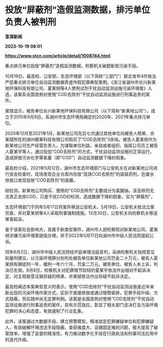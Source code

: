 # 投放“屏蔽剂”造假监测数据，排污单位负责人被判刑
**澎湃新闻**

**2023-10-19 08:01**

**https://www.stcn.com/article/detail/1008744.html**

重点排污单位投放“屏蔽剂”造假监测数据，检察机关破题新型污染手段。

10月19日，最高检、公安部、生态环境部（以下简称“三部门”）联合发布4件依法严惩重点排污单位自动监测数据弄虚作假犯罪典型案例。《浙江省湖州市长兴新某地环保科技有限公司、夏某频等4人使用试剂干扰自动监测设施污染环境案》入选，该案系全国首例对使用“COD去除剂”干扰自动监测设施进行刑事追责的案件。

案情显示，被告单位长兴新某地环保科技有限公司（以下简称“新某地公司”），成立于2015年9月9日。系湖州市生态环境局确定的2020年、2021年重点排污单位。

2020年12月至2021年1月，新某地公司先后七次通过其他单位向被告人杨某、佘某斌所在的湖州磐某科技有限公司购买了“COD去除剂”3余吨。被告人夏某频作为新某地公司生产经营负责人，为谋取单位利益，亲自或者组织、指挥公司员工被告人夏某宇等人，通过投加“COD去除剂”的方式，干扰自动监测设施的正常运行，造成排放污水化学需氧量（即“COD”）自动监测数据下降的假象。

最高检介绍，2021年5月12日，湖州市生态环境部门与公安机关在对新某地公司进行突击检查时，现场发现企业仓库内存放“高效COD去除剂”的袋装药剂，在废水排放口发现投放“COD去除剂”的装置。

经检测，新某地公司购买、使用的“COD去除剂”主要成分为氯酸钠，该去除剂无法真正去除COD，只是干扰COD的检测，造成数据下降的假象，实为“屏蔽剂”。

生态环境部门于同年5月17日将案件移送公安机关。5月19日，公安机关依法立案侦查，并对夏某频等4人采取刑事强制措施。12月30日，公安机关向检察机关移送审查起诉。

鉴于该案社会影响大，且属于新类型案件，湖州市人民检察院对新某地公司、夏某频涉嫌污染环境案提级办理，并于2022年5月17日向湖州市中级人民法院提起公诉。

同年6月2日，湖州市中级人民法院经开庭审理当庭宣判，采纳检察机关指控意见和量刑建议，以污染环境罪分别判处被告单位新某地公司罚金二十万元，被告人夏某频有期徒刑一年，缓刑一年六个月，罚金二万元。被告单位、被告人未上诉，判决已生效。8月8日，检察机关对犯罪情节较轻的夏某宇依法作出相对不起诉决定，对主观故意证据存疑的杨某、佘某斌依法作出存疑不起诉决定。

最高检阐述本案典型意义时表示，使用“COD去除剂”干扰自动监测设施是近年来新出现的污染环境作案方式，区别于直接排放或通过暗管偷排，犯罪手段升级、方式隐蔽，但实践中尚无定罪判例。该案是全国首例对使用“COD去除剂”干扰自动监测设施进行刑事追责的案件，具有示范效应，彰显了相关部门坚决打击污染环境犯罪的决心和态度，有效遏制了行业乱象。

此外，该案通过大数据手段，建立预警模型，精准锁定犯罪嫌疑单位和犯罪嫌疑人，有效破解环境违法手段隐蔽、查获难度大、证据固定难的问题，极大提高了破案效率，增强了监督的精准性，有力推动数字化手段在行政执法和刑事司法应用中的迭代升级。